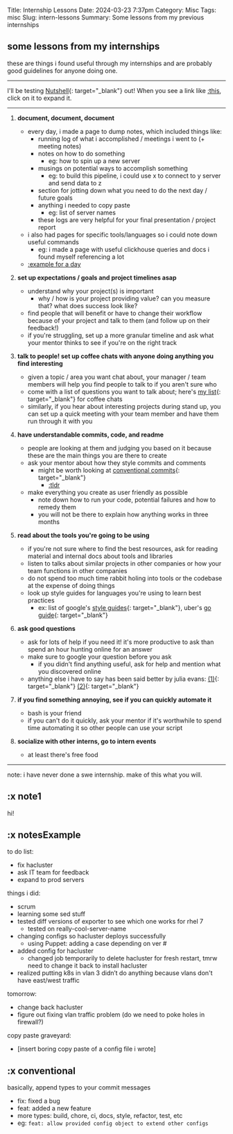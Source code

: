 Title: Internship Lessons
Date: 2024-03-23 7:37pm
Category: Misc
Tags: misc
Slug: intern-lessons
Summary: Some lessons from my previous internships


<script src="{attach}/scripts/nutshelldev.js"></script>
<script>
Nutshell.setOptions({
    dontEmbedHeadings: true, // If 'true', removes the "embed this as a nutshell" option on headings
});
</script>

## some lessons from my internships

these are things i found useful through my internships and are probably good guidelines for anyone doing one.

---

I'll be testing [Nutshell](https://github.com/ncase/nutshell){: target="_blank"} out! When you see a link like [:this](#note1), click on it to expand it.

---

1. **document, document, document**
    - every day, i made a page to dump notes, which included things like:
        - running log of what i accomplished / meetings i went to (+ meeting notes)
        - notes on how to do something
            - eg: how to spin up a new server
        - musings on potential ways to accomplish something 
            - eg: to build this pipeline, i could use x to connect to y server and send data to z
        - section for jotting down what you need to do the next day / future goals
        - anything i needed to copy paste 
            - eg: list of server names
        - these logs are very helpful for your final presentation / project report
    - i also had pages for specific tools/languages so i could note down useful commands
        - eg: i made a page with useful clickhouse queries and docs i found myself referencing a lot
    - [:example for a day](#notesExample)
  
2. **set up expectations / goals and project timelines asap**
    - understand why your project(s) is important
        - why / how is your project providing value? can you measure that? what does success look like?
    - find people that will benefit or have to change their workflow because of your project and talk to them (and follow up on their feedback!)
    - if you're struggling, set up a more granular timeline and ask what your mentor thinks to see if you're on the right track
   
3. **talk to people! set up coffee chats with anyone doing anything you find interesting**
    - given a topic / area you want chat about, your manager / team members will help you find people to talk to if you aren't sure who
    - come with a list of questions you want to talk about; here's [my list](https://docs.google.com/spreadsheets/d/1WzSHwv_hTlsfgAC48OTBDUfOw5NFwRwygPLtYjf2DY4/){: target="_blank"} for coffee chats
    - similarly, if you hear about interesting projects during stand up, you can set up a quick meeting with your team member and have them run through it with you 
  
4. **have understandable commits, code, and readme**
    - people are looking at them and judging you based on it because these are the main things you are there to create
    - ask your mentor about how they style commits and comments
        - might be worth looking at [conventional commits](https://www.conventionalcommits.org/en/v1.0.0/){: target="_blank"}
            - [:tldr](#conventional)
    - make everything you create as user friendly as possible
        - note down how to run your code, potential failures and how to remedy them
        - you will not be there to explain how anything works in three months

5. **read about the tools you're going to be using**
    - if you're not sure where to find the best resources, ask for reading material and internal docs about tools and libraries
    - listen to talks about similar projects in other companies or how your team functions in other companies
    - do not spend too much time rabbit holing into tools or the codebase at the expense of doing things
    - look up style guides for languages you're using to learn best practices
        - ex: list of google's [style guides](https://google.github.io/styleguide/){: target="_blank"}, uber's [go guide](https://github.com/uber-go/guide/blob/master/style.md){: target="_blank"}

6. **ask good questions**
    - ask for lots of help if you need it! it's more productive to ask than spend an hour hunting online for an answer 
    - make sure to google your question before you ask
        - if you didn't find anything useful, ask for help and mention what you discovered online
    - anything else i have to say has been said better by julia evans: [(1)](https://jvns.ca/blog/good-questions/){: target="_blank"} [(2)](https://jvns.ca/blog/2021/10/21/how-to-get-useful-answers-to-your-questions/){: target="_blank"}

7. **if you find something annoying, see if you can quickly automate it**
    - bash is your friend
    - if you can't do it quickly, ask your mentor if it's worthwhile to spend time automating it so other people can use your script

8. **socialize with other interns, go to intern events**
    - at least there's free food

---

note: i have never done a swe internship. make of this what you will.

## :x note1
hi!

## :x notesExample
to do list:

- fix hacluster
- ask IT team for feedback
- expand to prod servers


things i did:

- scrum 
- learning some sed stuff
- tested diff versions of exporter to see which one works for rhel 7
    - tested on really-cool-server-name
- changing configs so hacluster deploys successfully
    - using Puppet: adding a case depending on ver #
- added config for hacluster
    - changed job temporarily to delete hacluster for fresh restart, tmrw need to change it back to install hacluster
- realized putting k8s in vlan 3 didn’t do anything because vlans don't have east/west traffic

tomorrow:

- change back hacluster
- figure out fixing vlan traffic problem (do we need to poke holes in firewall?)

copy paste graveyard:

- [insert boring copy paste of a config file i wrote]


## :x conventional
basically, append types to your commit messages

- fix: fixed a bug
- feat: added a new feature
- more types: build, chore, ci, docs, style, refactor, test, etc
- eg: `feat: allow provided config object to extend other configs`